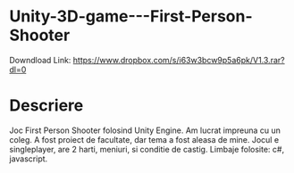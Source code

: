 # Unity-3D-game---First-Person-Shooter

Downdload Link: https://www.dropbox.com/s/i63w3bcw9p5a6pk/V1.3.rar?dl=0

# Descriere
Joc First Person Shooter folosind Unity Engine. Am lucrat impreuna cu un coleg. A fost proiect de facultate, dar tema a fost aleasa de mine. Jocul e singleplayer, are 2 harti, meniuri, si conditie de castig. Limbaje folosite: c#, javascript.
